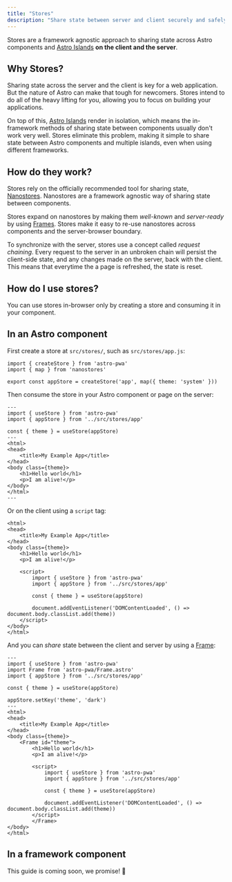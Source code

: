 ```yaml
---
title: "Stores"
description: "Share state between server and client securely and safely with stores"
---
```

Stores are a framework agnostic approach to sharing state across Astro components and [Astro Islands](https://docs.astro.build/docs/en/concepts/islands/) **on the client and the server**.

## Why Stores?

Sharing state across the server and the client is key for a web application. But the nature of Astro can make that tough for newcomers. Stores intend to do all of the
heavy lifting for you, allowing you to focus on building your applications.

On top of this, [Astro Islands](https://docs.astro.build/docs/en/concepts/islands/) render in isolation, which means the in-framework methods of sharing state between components
usually don't work very well. Stores eliminate this problem, making it simple to share state between Astro components and multiple islands, even when using different frameworks.

## How do they work?

Stores rely on the officially recommended tool for sharing state, [Nanostores](https://github.com/nanostores/nanostores). Nanostores are a framework agnostic way of sharing
state between components.

Stores expand on nanostores by making them _well-known_ and _server-ready_ by using [Frames](/docs/en/concepts/frames). Stores make it easy to re-use nanostores across components and the server-browser boundary.

To synchronize with the server, stores use a concept called _request chaining_. Every request to the server in an unbroken chain will persist the client-side state, and any changes made on the server, back with the client. This means that everytime the a page is refreshed, the state is reset.

## How do I use stores?

You can use stores in-browser only by creating a store and consuming it in your component.

## In an Astro component

First create a store at `src/stores/`, such as `src/stores/app.js`:

```
import { createStore } from 'astro-pwa'
import { map } from 'nanostores'

export const appStore = createStore('app', map({ theme: 'system' }))
```

Then consume the store in your Astro component or page on the server:

```
---
import { useStore } from 'astro-pwa'
import { appStore } from '../src/stores/app'

const { theme } = useStore(appStore)
---
<html>
<head>
    <title>My Example App</title>
</head>
<body class={theme}>
    <h1>Hello world</h1>
    <p>I am alive!</p>
</body>
</html>
---
```

Or on the client using a `script` tag:

```
<html>
<head>
    <title>My Example App</title>
</head>
<body class={theme}>
    <h1>Hello world</h1>
    <p>I am alive!</p>

    <script>
        import { useStore } from 'astro-pwa'
        import { appStore } from '../src/stores/app'

        const { theme } = useStore(appStore)

        document.addEventListener('DOMContentLoaded', () => document.body.classList.add(theme))
    </script>
</body>
</html>
```

And you can _share_ state between the client and server by using a [Frame](/docs/en/concepts/frame):

```
---
import { useStore } from 'astro-pwa'
import Frame from 'astro-pwa/Frame.astro'
import { appStore } from '../src/stores/app'

const { theme } = useStore(appStore)

appStore.setKey('theme', 'dark')
---
<html>
<head>
    <title>My Example App</title>
</head>
<body class={theme}>
    <Frame id="theme">
        <h1>Hello world</h1>
        <p>I am alive!</p>

        <script>
            import { useStore } from 'astro-pwa'
            import { appStore } from '../src/stores/app'

            const { theme } = useStore(appStore)

            document.addEventListener('DOMContentLoaded', () => document.body.classList.add(theme))
        </script>
        </Frame>
</body>
</html>
```

## In a framework component

This guide is coming soon, we promise! 💝
